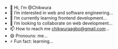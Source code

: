 - 👋 Hi, I’m @Chikwura
- 👀 I’m interested in web and software engineering...
- 🌱 I’m currently learning  frontend development...
- 💞️ I’m looking to collaborate on web development...
- 📫 How to reach me chikwuraagbo@gmail.com...
- 😄 Pronouns: me...
- ⚡ Fun fact: learning...

<!---
Chikwura/Chikwura is a ✨ special ✨ repository because its `README.md` (this file) appears on your GitHub profile.
You can click the Preview link to take a look at your changes.
--->
